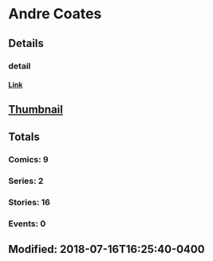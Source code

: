 # Andre  Coates 
## Details
### detail
#### [Link](http://marvel.com/comics/creators/8024/andre_coates?utm_campaign=apiRef&utm_source=225578a89fc76f3d20fbffda5d17a88d)
## [Thumbnail](http://i.annihil.us/u/prod/marvel/i/mg/b/40/image_not_available.jpg)
## Totals
### Comics: 9
### Series: 2
### Stories: 16
### Events: 0
## Modified: 2018-07-16T16:25:40-0400